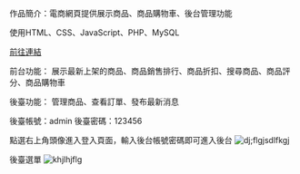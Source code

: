 作品簡介：電商網頁提供展示商品、商品購物車、後台管理功能

使用HTML、CSS、JavaScript、PHP、MySQL

<a href="http://digital112-1-11.42web.io" target="_blank" rel="noreferrer noopenner">前往連結</a>

前台功能：
展示最新上架的商品、商品銷售排行、商品折扣、搜尋商品、商品評分、商品購物車

後臺功能：
管理商品、查看訂單、發布最新消息

後臺帳號：admin
後臺密碼：123456




點選右上角頭像進入登入頁面，輸入後台帳號密碼即可進入後台
![dj;flgjsdlfkgj](https://github.com/f9471206/gamebox-porject/assets/143894971/41d5ac39-2e26-4e73-b28f-b49effd2d649)

後臺選單
![khjlhjflg](https://github.com/f9471206/gamebox-porject/assets/143894971/50d16c54-c9fb-477a-82c8-9ca45afce739)




